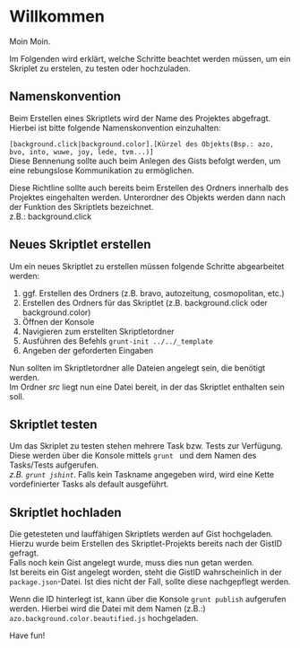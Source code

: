 # Willkommen

Moin Moin.  

Im Folgenden wird erklärt, welche Schritte beachtet werden müssen, um ein Skriplet zu erstelen, zu testen oder hochzuladen.  

## Namenskonvention

Beim Erstellen eines Skriptlets wird der Name des Projektes abgefragt. Hierbei ist bitte folgende Namenskonvention einzuhalten:  

`[background.click|background.color].[Kürzel des Objekts(Bsp.: azo, bvo, into, wuwe, joy, lede, tvm...)]`  
Diese Bennenung sollte auch beim Anlegen des Gists befolgt werden, um eine rebungslose Kommunikation zu ermöglichen.  


Diese Richtline sollte auch bereits beim Erstellen des Ordners innerhalb des Projektes eingehalten werden. Unterordner des Objekts werden dann nach der Funktion des Skriptlets bezeichnet.  
z.B.: background.click  

## Neues Skriptlet erstellen

Um ein neues Skriptlet zu erstellen müssen folgende Schritte abgearbeitet werden:  
1. ggf. Erstellen des Ordners (z.B. bravo, autozeitung, cosmopolitan, etc.)  
2. Erstellen des Ordners für das Skriptlet (z.B. background.click oder background.color)  
3. Öffnen der Konsole  
4. Navigieren zum erstellten Skriptletordner  
5. Ausführen des Befehls `grunt-init ../../_template`  
6. Angeben der geforderten Eingaben  

Nun sollten im Skriptletordner alle Dateien angelegt sein, die benötigt werden.   
Im Ordner *src* liegt nun eine Datei bereit, in der das Skriptlet enthalten sein soll.  

## Skriptlet testen

Um das Skriplet zu testen stehen mehrere Task bzw. Tests zur Verfügung. Diese werden über die Konsole mittels `grunt ` und dem Namen des Tasks/Tests aufgerufen.  
*z.B. `grunt jshint`*. Falls kein Taskname angegeben wird, wird eine Kette vordefinierter Tasks als default ausgeführt.  

## Skriptlet hochladen

Die getesteten und lauffähigen Skriptlets werden auf Gist hochgeladen. Hierzu wurde beim Erstellen des Skriptlet-Projekts bereits nach der GistID gefragt.  
Falls noch kein Gist angelegt wurde, muss dies nun getan werden.  
Ist bereits ein Gist angelegt worden, steht die GistID wahrscheinlich in der `package.json`-Datei. Ist dies nicht der Fall, sollte diese nachgepflegt werden.  

Wenn die ID hinterlegt ist, kann über die Konsole `grunt publish` aufgerufen werden. Hierbei wird die Datei mit dem Namen (z.B.:) `azo.background.color.beautified.js` hochgeladen.  


Have fun!
